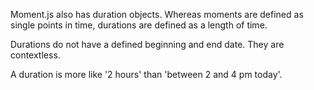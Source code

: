Moment.js also has duration objects. Whereas moments are defined as single points in time, durations are defined as a length of time.

Durations do not have a defined beginning and end date. They are contextless.

A duration is more like '2 hours' than 'between 2 and 4 pm today'.